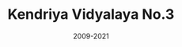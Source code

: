 ---
title: Kendriya Vidyalaya No.3 
location: Delhi Cantt, New Delhi
url: https://no3delhicantt.kvs.ac.in/
institute: Kendriya Vidyalaya
date: 2009-2021
tags: ["Conflict Resolution", "Strategic Planning", "Project Management", "Team Leadership"]
---